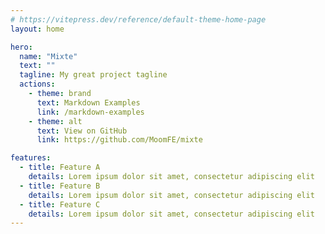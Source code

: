 ```yaml
---
# https://vitepress.dev/reference/default-theme-home-page
layout: home

hero:
  name: "Mixte"
  text: ""
  tagline: My great project tagline
  actions:
    - theme: brand
      text: Markdown Examples
      link: /markdown-examples
    - theme: alt
      text: View on GitHub
      link: https://github.com/MoomFE/mixte

features:
  - title: Feature A
    details: Lorem ipsum dolor sit amet, consectetur adipiscing elit
  - title: Feature B
    details: Lorem ipsum dolor sit amet, consectetur adipiscing elit
  - title: Feature C
    details: Lorem ipsum dolor sit amet, consectetur adipiscing elit
---
```


